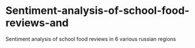 # Sentiment-analysis-of-school-food-reviews-and
Sentiment analysis of school food reviews in 6 various russian regions
